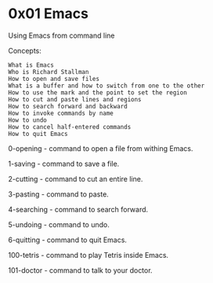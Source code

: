 # 0x01 Emacs

Using Emacs from command line

Concepts: 

    What is Emacs
    Who is Richard Stallman
    How to open and save files
    What is a buffer and how to switch from one to the other
    How to use the mark and the point to set the region
    How to cut and paste lines and regions
    How to search forward and backward
    How to invoke commands by name
    How to undo
    How to cancel half-entered commands
    How to quit Emacs

0-opening - command to open a file from withing Emacs.

1-saving - command to save a file.

2-cutting - command to cut an entire line.

3-pasting - command to paste.

4-searching - command to search forward.

5-undoing - command to undo.

6-quitting - command to quit Emacs.

100-tetris - command to play Tetris inside Emacs.

101-doctor - command to talk to your doctor.

